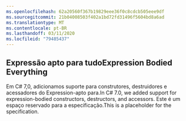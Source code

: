 ```yaml
---
ms.openlocfilehash: 62a20560f367b19829eee36f0c8cdcb505eee9df
ms.sourcegitcommit: 21b04008503f402a1bd72fd31496f5604bd8a6ad
ms.translationtype: MT
ms.contentlocale: pt-BR
ms.lasthandoff: 03/11/2020
ms.locfileid: "79485437"
---
```

## <a name="expression-bodied-everything"></a><span data-ttu-id="ec79b-101">Expressão apto para tudo</span><span class="sxs-lookup"><span data-stu-id="ec79b-101">Expression Bodied Everything</span></span>

<span data-ttu-id="ec79b-102">Em C# 7,0, adicionamos suporte para construtores, destruidores e acessadores do Expression-apto para.</span><span class="sxs-lookup"><span data-stu-id="ec79b-102">In C# 7.0, we added support for expression-bodied constructors, destructors, and accessors.</span></span>  <span data-ttu-id="ec79b-103">Este é um espaço reservado para a especificação.</span><span class="sxs-lookup"><span data-stu-id="ec79b-103">This is a placeholder for the specification.</span></span>
